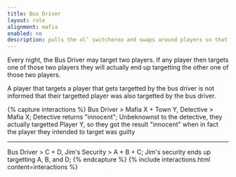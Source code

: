 ```yaml
---
title: Bus Driver
layout: role
alignment: mafia
enabled: no
description: pulls the ol’ switcheroo and swaps around players so that PRs target the wrong person
---
```


Every night, the Bus Driver may target two players. If any player then targets one of those two players they will actually end up targetting the other one of those two players.

A player that targets a player that gets targetted by the bus driver is not informed that their targetted player was also targetted by the bus driver.

{% capture interactions %}
Bus Driver > Mafia X + Town Y, Detective > Mafia X;
Detective returns "innocent";
Unbeknownst to the detective, they actually targetted Player Y, so they got the result "innocent" when in fact the player they intended to target was guilty

---
Bus Driver > C + D, Jim's Security > A + B + C;
Jim's security ends up targetting A, B, and D;
{% endcapture %}
{% include interactions.html content=interactions %}

